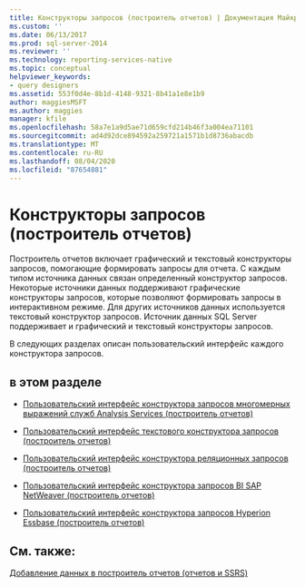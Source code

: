```yaml
---
title: Конструкторы запросов (построитель отчетов) | Документация Майкрософт
ms.custom: ''
ms.date: 06/13/2017
ms.prod: sql-server-2014
ms.reviewer: ''
ms.technology: reporting-services-native
ms.topic: conceptual
helpviewer_keywords:
- query designers
ms.assetid: 553f0d4e-8b1d-4148-9321-8b41a1e8e1b9
author: maggiesMSFT
ms.author: maggies
manager: kfile
ms.openlocfilehash: 58a7e1a9d5ae71d659cfd214b46f3a004ea71101
ms.sourcegitcommit: ad4d92dce894592a259721a1571b1d8736abacdb
ms.translationtype: MT
ms.contentlocale: ru-RU
ms.lasthandoff: 08/04/2020
ms.locfileid: "87654881"
---
```

# <a name="query-designers-report-builder"></a>Конструкторы запросов (построитель отчетов)
  Построитель отчетов включает графический и текстовый конструкторы запросов, помогающие формировать запросы для отчета. С каждым типом источника данных связан определенный конструктор запросов. Некоторые источники данных поддерживают графические конструкторы запросов, которые позволяют формировать запросы в интерактивном режиме. Для других источников данных используется текстовый конструктор запросов. Источник данных SQL Server поддерживает и графический и текстовый конструкторы запросов.  
  
 В следующих разделах описан пользовательский интерфейс каждого конструктора запросов.  
  
## <a name="in-this-section"></a>в этом разделе  
  
-   [Пользовательский интерфейс конструктора запросов многомерных выражений служб Analysis Services (построитель отчетов)](../../2014/reporting-services/analysis-services-mdx-query-designer-user-interface-report-builder.md)  
  
-   [Пользовательский интерфейс текстового конструктора запросов &#40;построитель отчетов&#41;](report-data/text-based-query-designer-user-interface-report-builder.md)  
  
-   [Пользовательский интерфейс конструктора реляционных запросов (построитель отчетов)](report-data/relational-query-designer-user-interface-report-builder.md)  
  
-   [Пользовательский интерфейс конструктора запросов BI SAP NetWeaver &#40;построитель отчетов&#41;](../../2014/reporting-services/sap-netweaver-bi-query-designer-user-interface-report-builder.md)  
  
-   [Пользовательский интерфейс конструктора запросов Hyperion Essbase &#40;построитель отчетов&#41;](../../2014/reporting-services/hyperion-essbase-query-designer-user-interface-report-builder.md)  
  
## <a name="see-also"></a>См. также:  
 [Добавление данных в построитель отчетов &#40;отчетов и SSRS&#41;](report-data/report-datasets-ssrs.md)  
  
  
